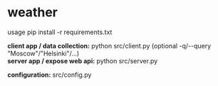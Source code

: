 # weather
usage
pip install -r requirements.txt

**client app / data collection:** python src/client.py (optional -q/--query "Moscow"/"Helsinki"/...)    
**server app / expose web api:** python src/server.py

**configuration:** src/config.py
